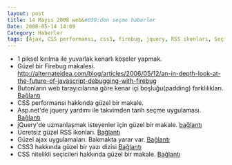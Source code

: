 ```yaml
---
layout: post
title: 14 Mayıs 2008 web&#039;den seçme haberler
Date: 2008-05-14 14:09
Category: Haberler
tags: [Ajax, CSS performansı, css3, firebug, jquery, RSS ikonları, Seçiciler, yuvarlak kenar]
---
```


-   1 piksel kırılma ile yuvarlak kenarlı köşeler yapmak.
-   Güzel bir Firebug makalesi. http://alternateidea.com/blog/articles/2006/05/12/an-in-depth-look-at-the-future-of-javascript-debugging-with-firebug
-   Butonların web tarayıcılarına göre kenar içi boşluğu(padding)
    farklılıkları. [Bağlantı][2]
-   CSS performansı hakkında güzel bir makale.
-   Asp.net'de jquery yardımı ile takvimden tarih seçme uygulaması.
    [Bağlantı][4]
-   jQuery'de uzmanlaşmak isteyenler için güzel bir makale. [bağlantı][]
-   Ücretsiz güzel RSS ikonları. [Bağlantı][5]
-   Güzel ajax uygulamaları. Bakmakta yarar var. [Bağlantı][6]
-   CSS3 hakkında güzel bir yazı dizisi [Bağlantı][7]
-   CSS nitelikli seçicileri hakkında güzel bir makale. [Bağlantı][8]


  [2]: http://www.designdetector.com/demos/buttons-padding-demo.html
    "butonlar"
  [4]: http://elegantcode.com/2008/05/06/using-jquery-datepicker-in-aspnet/
    "takvimden tarih seç"
  [bağlantı]: http://www.learningjquery.com/2008/05/using-low-pro-for-jquery
    "jquery"
  [5]: http://malevi4.wordpress.com/2008/05/09/free-of-charge-rss-feed-icons/
    "güzel RSS ikonları"
  [6]: http://www.noupe.com/css/30-exceptional-ajaxjavascript-techniques-recently-created.html
    "ajax"
  [7]: http://www.designshack.co.uk/news/introduction-to-css3-part-1-what-is-it
    "css 3"
  [8]: http://www.shauninman.com/archive/2008/05/05/css_qualified_selectors
    "css seçicileri"
